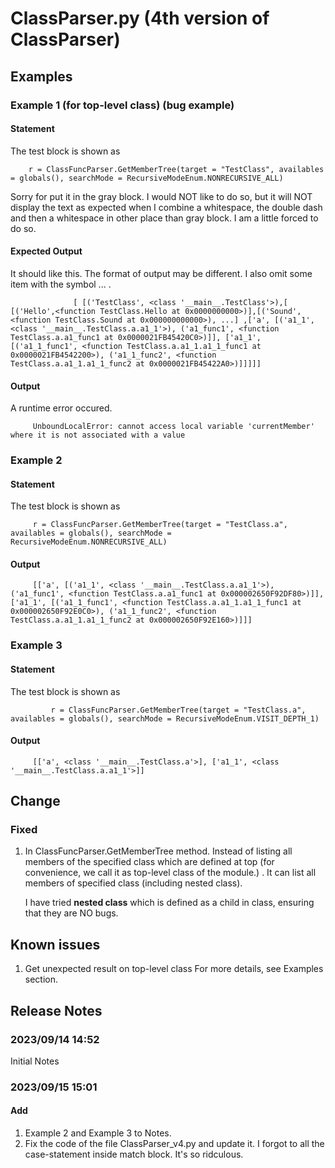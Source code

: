# ClassParser.py (4th version of ClassParser)
## Examples
### Example 1 (for top-level class) (bug example)
#### Statement
The test block is shown as
         
        r = ClassFuncParser.GetMemberTree(target = "TestClass", availables = globals(), searchMode = RecursiveModeEnum.NONRECURSIVE_ALL)
         
Sorry for put it in the gray block. I would NOT like to do so, but it will NOT display the text as expected when 
I combine a whitespace, the double dash and then a whitespace in other place than gray block. I am a little forced to do so.

#### Expected Output
It should like this. The format of output may be different. I also omit some item with the symbol ... . 

                  [ [('TestClass', <class '__main__.TestClass'>),[ [('Hello',<function TestClass.Hello at 0x0000000000>)],[('Sound',<function TestClass.Sound at 0x000000000000>), ...] ,['a', [('a1_1', <class '__main__.TestClass.a.a1_1'>), ('a1_func1', <function TestClass.a.a1_func1 at 0x0000021FB45420C0>)]], ['a1_1', [('a1_1_func1', <function TestClass.a.a1_1.a1_1_func1 at 0x0000021FB4542200>), ('a1_1_func2', <function TestClass.a.a1_1.a1_1_func2 at 0x0000021FB45422A0>)]]]]]
                  
#### Output
A runtime error occured.
         
         UnboundLocalError: cannot access local variable 'currentMember' where it is not associated with a value
### Example 2
#### Statement
The test block is shown as
         
         r = ClassFuncParser.GetMemberTree(target = "TestClass.a", availables = globals(), searchMode = RecursiveModeEnum.NONRECURSIVE_ALL)
         
#### Output

         [['a', [('a1_1', <class '__main__.TestClass.a.a1_1'>), ('a1_func1', <function TestClass.a.a1_func1 at 0x000002650F92DF80>)]], ['a1_1', [('a1_1_func1', <function TestClass.a.a1_1.a1_1_func1 at 0x000002650F92E0C0>), ('a1_1_func2', <function TestClass.a.a1_1.a1_1_func2 at 0x000002650F92E160>)]]]

### Example 3
#### Statement
The test block is shown as

             r = ClassFuncParser.GetMemberTree(target = "TestClass.a", availables = globals(), searchMode = RecursiveModeEnum.VISIT_DEPTH_1)

#### Output

         [['a', <class '__main__.TestClass.a'>], ['a1_1', <class '__main__.TestClass.a.a1_1'>]]
## Change
### Fixed
1. In ClassFuncParser.GetMemberTree method.
   Instead of listing all members of the specified class which are defined at top (for convenience, we call it as top-level class of the module.) .
   It can list all members of specified class (including nested class).

   I have tried <b>nested class</b> which is defined as a child in class, ensuring that they are NO bugs.

## Known issues
1. Get unexpected result on top-level class
   For more details, see Examples section.

## Release Notes
### 2023/09/14 14:52 
Initial Notes
### 2023/09/15 15:01
#### Add 
1. Example 2 and Example 3 to Notes.
2. Fix the code of the file ClassParser_v4.py and update it. I forgot to all the case-statement inside match block. It's so ridculous.


